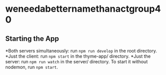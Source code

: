 # weneedabetternamethanactgroup40

## Starting the App
*Both servers simultaneously: run ```npm run develop``` in the root directory.
*Just the client: run ```npm start``` in the thyme-app/ directory.
*Just the server: run ```npm run watch``` in the server/ directory. To start it without nodemon, run ```npm start```.